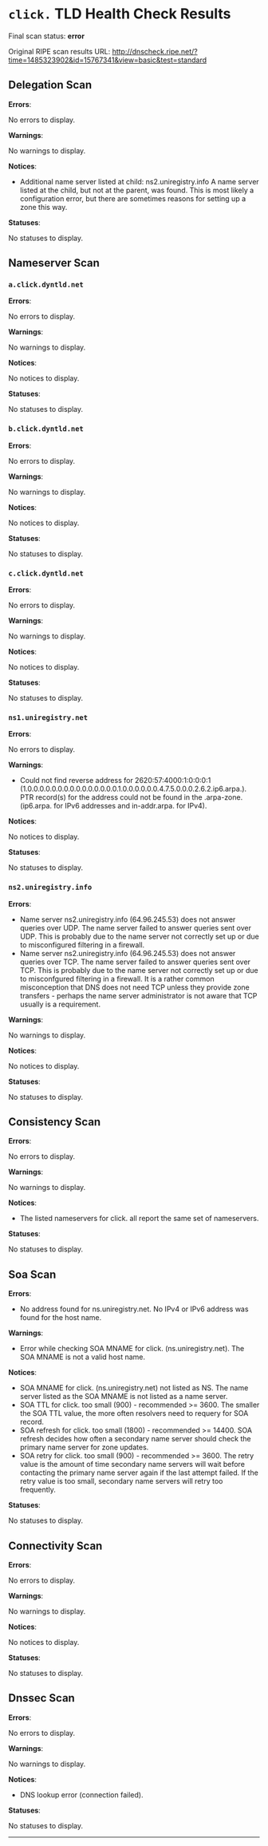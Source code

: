 # `click.` TLD Health Check Results

Final scan status: **error** 

Original RIPE scan results URL: http://dnscheck.ripe.net/?time=1485323902&id=15767341&view=basic&test=standard

## Delegation Scan

**Errors**:

No errors to display.

**Warnings**:

No warnings to display.

**Notices**:

* Additional name server listed at child: ns2.uniregistry.info A name server listed at the child, but not at the parent, was found. This is most likely a configuration error, but there are sometimes reasons for setting up a zone this way.

**Statuses**:

No statuses to display.

## Nameserver Scan

### `a.click.dyntld.net`

**Errors**:

No errors to display.

**Warnings**:

No warnings to display.

**Notices**:

No notices to display.

**Statuses**:

No statuses to display.

### `b.click.dyntld.net`

**Errors**:

No errors to display.

**Warnings**:

No warnings to display.

**Notices**:

No notices to display.

**Statuses**:

No statuses to display.

### `c.click.dyntld.net`

**Errors**:

No errors to display.

**Warnings**:

No warnings to display.

**Notices**:

No notices to display.

**Statuses**:

No statuses to display.

### `ns1.uniregistry.net`

**Errors**:

No errors to display.

**Warnings**:

* Could not find reverse address for 2620:57:4000:1:0:0:0:1 (1.0.0.0.0.0.0.0.0.0.0.0.0.0.0.0.1.0.0.0.0.0.0.4.7.5.0.0.0.2.6.2.ip6.arpa.). PTR record(s) for the address could not be found in the .arpa-zone. (ip6.arpa. for IPv6 addresses and in-addr.arpa. for IPv4).

**Notices**:

No notices to display.

**Statuses**:

No statuses to display.

### `ns2.uniregistry.info`

**Errors**:

* Name server ns2.uniregistry.info (64.96.245.53) does not answer queries over UDP. The name server failed to answer queries sent over UDP.  This is probably due to the name server not correctly set up or due to misconfigured filtering in a firewall.
* Name server ns2.uniregistry.info (64.96.245.53) does not answer queries over TCP. The name server failed to answer queries sent over TCP.  This is probably due to the name server not correctly set up or due to misconfgured filtering in a firewall. It is a rather common misconception that DNS does not need TCP unless they provide zone transfers - perhaps the name server administrator is not aware that TCP usually is a requirement.

**Warnings**:

No warnings to display.

**Notices**:

No notices to display.

**Statuses**:

No statuses to display.

## Consistency Scan

**Errors**:

No errors to display.

**Warnings**:

No warnings to display.

**Notices**:

* The listed nameservers for click. all report the same set of nameservers.

**Statuses**:

No statuses to display.

## Soa Scan

**Errors**:

* No address found for ns.uniregistry.net. No IPv4 or IPv6 address was found for the host name.

**Warnings**:

* Error while checking SOA MNAME for click. (ns.uniregistry.net). The SOA MNAME is not a valid host name.

**Notices**:

* SOA MNAME for click. (ns.uniregistry.net) not listed as NS. The name server listed as the SOA MNAME is not listed as a name server.
* SOA TTL for click. too small (900) - recommended >= 3600. The smaller the SOA TTL value, the more often resolvers need to requery for SOA record.
* SOA refresh for click. too small (1800) - recommended >= 14400. SOA refresh decides how often a secondary name server should check the primary name server for zone updates.
* SOA retry for click. too small (900) - recommended >= 3600. The retry value is the amount of time secondary name servers will wait before contacting the primary name server again if the last attempt failed. If the retry value is too small, secondary name servers will retry too frequently.

**Statuses**:

No statuses to display.

## Connectivity Scan

**Errors**:

No errors to display.

**Warnings**:

No warnings to display.

**Notices**:

No notices to display.

**Statuses**:

No statuses to display.

## Dnssec Scan

**Errors**:

No errors to display.

**Warnings**:

No warnings to display.

**Notices**:

* DNS lookup error (connection failed).

**Statuses**:

No statuses to display.


---
